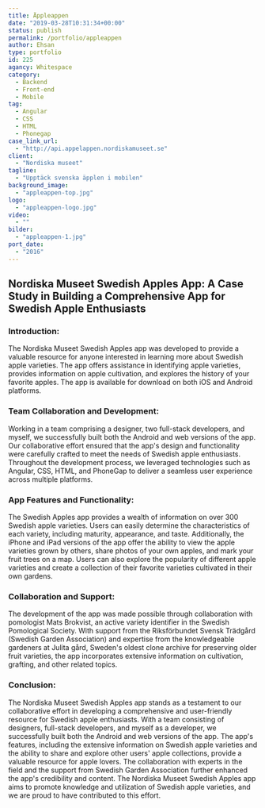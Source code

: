 ```yaml
---
title: Äppleappen
date: "2019-03-28T10:31:34+00:00"
status: publish
permalink: /portfolio/appleappen
author: Ehsan
type: portfolio
id: 225
agancy: Whitespace
category:
  - Backend
  - Front-end
  - Mobile
tag:
  - Angular
  - CSS
  - HTML
  - Phonegap
case_link_url:
  - "http://api.appelappen.nordiskamuseet.se"
client:
  - "Nordiska museet"
tagline:
  - "Upptäck svenska äpplen i mobilen"
background_image:
  - "appleappen-top.jpg"
logo:
  - "appleappen-logo.jpg"
video:
  - ""
bilder:
  - "appleappen-1.jpg"
port_date:
  - "2016"
---
```


<h2>Nordiska Museet Swedish Apples App: A Case Study in Building a Comprehensive App for Swedish Apple Enthusiasts</h2>

  <h3>Introduction:</h3>
  <p>
    The Nordiska Museet Swedish Apples app was developed to provide a valuable resource for anyone interested in learning more about Swedish apple varieties. The app offers assistance in identifying apple varieties, provides information on apple cultivation, and explores the history of your favorite apples. The app is available for download on both iOS and Android platforms.
  </p>

  <h3>Team Collaboration and Development:</h3>
  <p>
    Working in a team comprising a designer, two full-stack developers, and myself, we successfully built both the Android and web versions of the app. Our collaborative effort ensured that the app's design and functionality were carefully crafted to meet the needs of Swedish apple enthusiasts. Throughout the development process, we leveraged technologies such as Angular, CSS, HTML, and PhoneGap to deliver a seamless user experience across multiple platforms.
  </p>

  <h3>App Features and Functionality:</h3>
  <p>
    The Swedish Apples app provides a wealth of information on over 300 Swedish apple varieties. Users can easily determine the characteristics of each variety, including maturity, appearance, and taste. Additionally, the iPhone and iPad versions of the app offer the ability to view the apple varieties grown by others, share photos of your own apples, and mark your fruit trees on a map. Users can also explore the popularity of different apple varieties and create a collection of their favorite varieties cultivated in their own gardens.
  </p>

  <h3>Collaboration and Support:</h3>
  <p>
    The development of the app was made possible through collaboration with pomologist Mats Brokvist, an active variety identifier in the Swedish Pomological Society. With support from the Riksförbundet Svensk Trädgård (Swedish Garden Association) and expertise from the knowledgeable gardeners at Julita gård, Sweden's oldest clone archive for preserving older fruit varieties, the app incorporates extensive information on cultivation, grafting, and other related topics.
  </p>

  <h3>Conclusion:</h3>
  <p>
    The Nordiska Museet Swedish Apples app stands as a testament to our collaborative effort in developing a comprehensive and user-friendly resource for Swedish apple enthusiasts. With a team consisting of designers, full-stack developers, and myself as a developer, we successfully built both the Android and web versions of the app. The app's features, including the extensive information on Swedish apple varieties and the ability to share and explore other users' apple collections, provide a valuable resource for apple lovers. The collaboration with experts in the field and the support from Swedish Garden Association further enhanced the app's credibility and content. The Nordiska Museet Swedish Apples app aims to promote knowledge and utilization of Swedish apple varieties, and we are proud to have contributed to this effort.
  </p>
